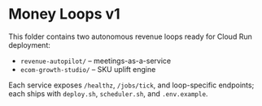 # Money Loops v1

This folder contains two autonomous revenue loops ready for Cloud Run deployment:

- `revenue-autopilot/` – meetings-as-a-service
- `ecom-growth-studio/` – SKU uplift engine

Each service exposes `/healthz`, `/jobs/tick`, and loop-specific endpoints; each ships with `deploy.sh`, `scheduler.sh`, and `.env.example`.
